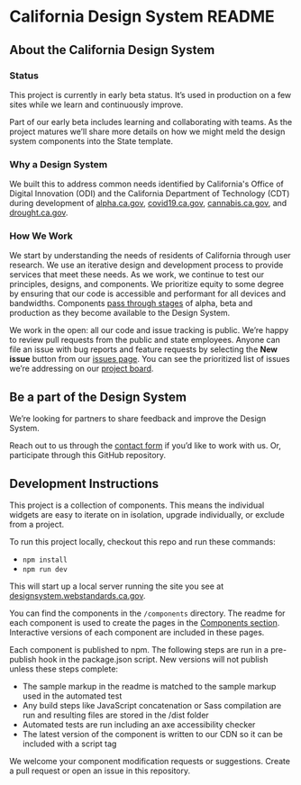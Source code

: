 # California Design System README

## About the California Design System

### Status
This project is currently in early beta status. It’s used in production on a few sites while we learn and continuously improve.

Part of our early beta includes learning and collaborating with teams. As the project matures we’ll share more details on how we might meld the design system components into the State template.

### Why a Design System
We built this to address common needs identified by California's Office of Digital Innovation (ODI) and the California Department of Technology (CDT) during development of <a href="https://alpha.ca.gov">alpha.ca.gov</a>, <a href="https://covid19.ca.gov">covid19.ca.gov</a>, <a href="https://cannabis.ca.gov">cannabis.ca.gov</a>, and <a href="https://drought.ca.gov">drought.ca.gov</a>.

### How We Work
We start by understanding the needs of residents of California through user research. We use an iterative design and development process to provide services that meet these needs. As we work, we continue to test our principles, designs, and components. We prioritize equity to some degree by ensuring that our code is accessible and performant for all devices and bandwidths. Components <a href="https://designsystem.webstandards.ca.gov/components/">pass through stages</a> of alpha, beta and production as they become available to the Design System.

We work in the open: all our code and issue tracking is public. We’re happy to review pull requests from the public and state employees. Anyone can file an issue with bug reports and feature requests by selecting the **New issue** button from our <a href="https://github.com/cagov/design-system/issues">issues page</a>. You can see the prioritized list of issues we’re addressing on our <a href="https://github.com/orgs/cagov/projects/7">project board</a>.

## Be a part of the Design System

We’re looking for partners to share feedback and improve the Design System.

Reach out to us through the <a href="https://designsystem.webstandards.ca.gov/">contact form</a> if you’d like to work with us. Or, participate through this GitHub repository.

## Development Instructions

This project is a collection of components. This means the individual widgets are easy to iterate on in isolation, upgrade individually, or exclude from a project.

To run this project locally, checkout this repo and run these commands:
- `npm install`
- `npm run dev`

This will start up a local server running the site you see at <a href="https://designsystem.webstandards.ca.gov">designsystem.webstandards.ca.gov</a>.

You can find the components in the `/components` directory. The readme for each component is used to create the pages in the <a href="https://designsystem.webstandards.ca.gov/components/">Components section</a>. Interactive versions of each component are included in these pages.

Each component is published to npm. The following steps are run in a pre-publish hook in the package.json script. New versions will not publish unless these steps complete:
- The sample markup in the readme is matched to the sample markup used in the automated test
- Any build steps like JavaScript concatenation or Sass compilation are run and resulting files are stored in the /dist folder
- Automated tests are run including an axe accessibility checker
- The latest version of the component is written to our CDN so it can be included with a script tag

We welcome your component modification requests or suggestions. Create a pull request or open an issue in this repository.
